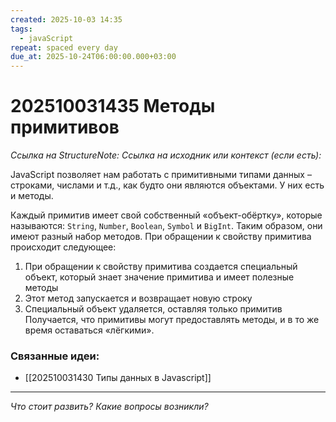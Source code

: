 ```yaml
---
created: 2025-10-03 14:35
tags:
  - javaScript
repeat: spaced every day
due_at: 2025-10-24T06:00:00.000+03:00
---
```

# 202510031435 Методы примитивов

*Ссылка на StructureNote:*
*Ссылка на исходник или контекст (если есть):* 

JavaScript позволяет нам работать с примитивными типами данных – строками, числами и т.д., как будто они являются объектами. У них есть и методы.

Каждый примитив имеет свой собственный «объект-обёртку», которые называются: `String`, `Number`, `Boolean`, `Symbol` и `BigInt`. Таким образом, они имеют разный набор методов. При обращении к свойству примитива происходит следующее:

1) При обращении к свойству примитива создается специальный объект, который знает значение примитива и имеет полезные методы
2) Этот метод запускается и возвращает новую строку
3) Специальный объект удаляется, оставляя только примитив
Получается, что примитивы могут предоставлять методы, и в то же время оставаться «лёгкими».

### Связанные идеи:

* [[202510031430 Типы данных в Javascript]]
---

*Что стоит развить? Какие вопросы возникли?*
